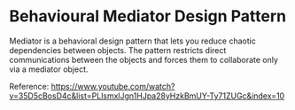 # Behavioural Mediator Design Pattern
Mediator is a behavioral design pattern that lets you reduce chaotic dependencies between objects. The pattern restricts direct communications between the objects and forces them to collaborate only via a mediator object.

Reference: https://www.youtube.com/watch?v=35D5cBosD4c&list=PLlsmxlJgn1HJpa28yHzkBmUY-Ty71ZUGc&index=10